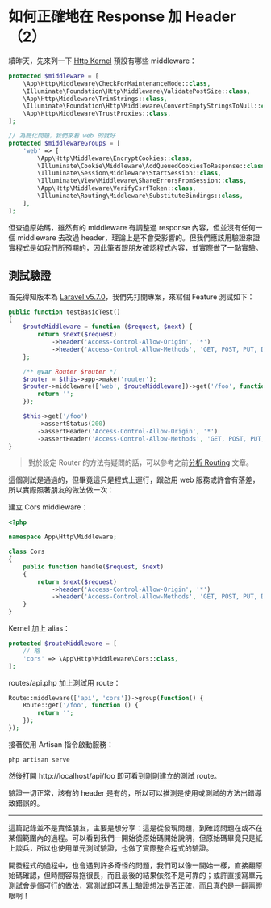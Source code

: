 # 如何正確地在 Response 加 Header（2）

續昨天，先來列一下 [Http Kernel][] 預設有哪些 middleware：

```php
protected $middleware = [
    \App\Http\Middleware\CheckForMaintenanceMode::class,
    \Illuminate\Foundation\Http\Middleware\ValidatePostSize::class,
    \App\Http\Middleware\TrimStrings::class,
    \Illuminate\Foundation\Http\Middleware\ConvertEmptyStringsToNull::class,
    \App\Http\Middleware\TrustProxies::class,
];

// 為簡化問題，我們來看 web 的就好
protected $middlewareGroups = [
    'web' => [
        \App\Http\Middleware\EncryptCookies::class,
        \Illuminate\Cookie\Middleware\AddQueuedCookiesToResponse::class,
        \Illuminate\Session\Middleware\StartSession::class,
        \Illuminate\View\Middleware\ShareErrorsFromSession::class,
        \App\Http\Middleware\VerifyCsrfToken::class,
        \Illuminate\Routing\Middleware\SubstituteBindings::class,
    ],
];
```

但查過原始碼，雖然有的 middleware 有調整過 response 內容，但並沒有任何一個 middleware 去改過 header，理論上是不會受影響的。但我們應該用驗證來證實程式是如我們所預期的，因此筆者跟朋友確認程式內容，並實際做了一點實驗。

## 測試驗證

首先得知版本為 [Laravel v5.7.0](https://github.com/laravel/laravel/tree/v5.7.0)，我們先打開專案，來寫個 Feature 測試如下：

```php
public function testBasicTest()
{
    $routeMiddleware = function ($request, $next) {
        return $next($request)
            ->header('Access-Control-Allow-Origin', '*')
            ->header('Access-Control-Allow-Methods', 'GET, POST, PUT, DELETE, OPTIONS');
    };

    /** @var Router $router */
    $router = $this->app->make('router');
    $router->middleware(['web', $routeMiddleware])->get('/foo', function () {
        return '';
    });

    $this->get('/foo')
        ->assertStatus(200)
        ->assertHeader('Access-Control-Allow-Origin', '*')
        ->assertHeader('Access-Control-Allow-Methods', 'GET, POST, PUT, DELETE, OPTIONS');
}
```

> 對於設定 Router 的方法有疑問的話，可以參考之前[分析 Routing][Day12] 文章。

這個測試是通過的，但畢竟這只是程式上運行，跟啟用 web 服務或許會有落差，所以實際照著朋友的做法做一次：

建立 Cors middleware：

```php
<?php

namespace App\Http\Middleware;

class Cors
{
    public function handle($request, $next)
    {
        return $next($request)
            ->header('Access-Control-Allow-Origin', '*')
            ->header('Access-Control-Allow-Methods', 'GET, POST, PUT, DELETE, OPTIONS');
    }
}
```

Kernel 加上 alias：

```php
protected $routeMiddleware = [
    // 略
    'cors' => \App\Http\Middleware\Cors::class,
];
```

routes/api.php 加上測試用 route：

```php
Route::middleware(['api', 'cors'])->group(function() {
    Route::get('/foo', function () {
        return '';
    });
});
```

接著使用 Artisan 指令啟動服務：

    php artisan serve

然後打開 http://localhost/api/foo 即可看到剛剛建立的測試 route。

驗證一切正常，該有的 header 是有的，所以可以推測是使用或測試的方法出錯導致錯誤的。

---

這篇記錄並不是責怪朋友，主要是想分享：這是從發現問題，到確認問題在或不在某個範圍內的過程。可以看到我們一開始從原始碼開始說明，但原始碼畢竟只是紙上談兵，所以也使用單元測試驗證，也做了實際整合程式的驗證。

開發程式的過程中，也會遇到許多奇怪的問題，我們可以像一開始一樣，直接翻原始碼確認，但時間容易拖很長，而且最後的結果依然不是可靠的；或許直接寫單元測試會是個可行的做法，寫測試即可馬上驗證想法是否正確，而且真的是一翻兩瞪眼啊！

[Http Kernel]: https://github.com/laravel/framework/blob/v5.7.6/src/Illuminate/Foundation/Http/Kernel.php

[Day12]: day12.md
 